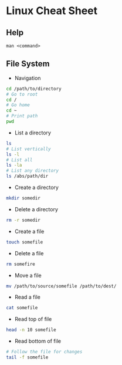 # Linux Cheat Sheet
## Help
```
man <command>
```
## File System
* Navigation
```bash
cd /path/to/directory
# Go to root
cd /
# Go home
cd ~
# Print path
pwd
```
* List a directory
```bash
ls
# List vertically
ls -l
# List all
ls -la
# List any directory
ls /abs/path/dir
```
* Create a directory
```bash
mkdir somedir
```
* Delete a directory
```bash
rm -r somedir
```
* Create a file
```bash
touch somefile
```
* Delete a file
```bash
rm somefire
```
* Move a file
```bash
mv /path/to/source/somefile /path/to/dest/
```
* Read a file
```bash
cat somefile
```
* Read top of file
```bash
head -n 10 somefile
```
* Read bottom of file
```bash
# Follow the file for changes
tail -f somefile
```
